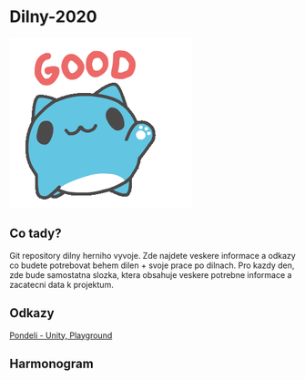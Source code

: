 # Dilny-2020

![alt text](./Pondeli/src/bugcat_5.gif "Structure")

## Co tady?

Git repository dilny herniho vyvoje. Zde najdete veskere informace a odkazy co budete potrebovat behem dilen + svoje prace po dilnach. Pro kazdy den, zde bude samostatna slozka, ktera obsahuje veskere potrebne informace a zacatecni data k projektum.

## Odkazy

[Pondeli - Unity, Playground](./Pondeli/README.md)

## Harmonogram


